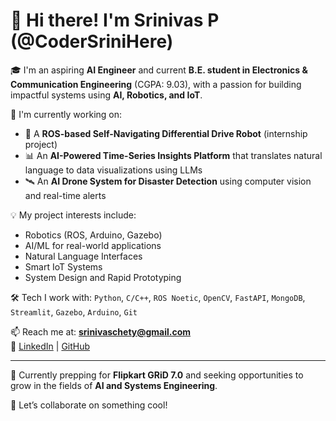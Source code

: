 # 👋 Hi there! I'm Srinivas P (@CoderSriniHere)

🎓 I'm an aspiring **AI Engineer** and current **B.E. student in Electronics & Communication Engineering** (CGPA: 9.03), with a passion for building impactful systems using **AI, Robotics, and IoT**.

🚀 I'm currently working on:
- 🤖 A **ROS-based Self-Navigating Differential Drive Robot** (internship project)
- 📊 An **AI-Powered Time-Series Insights Platform** that translates natural language to data visualizations using LLMs
- 🛰️ An **AI Drone System for Disaster Detection** using computer vision and real-time alerts

💡 My project interests include:
- Robotics (ROS, Arduino, Gazebo)
- AI/ML for real-world applications
- Natural Language Interfaces
- Smart IoT Systems
- System Design and Rapid Prototyping

🛠️ Tech I work with:
`Python`, `C/C++`, `ROS Noetic`, `OpenCV`, `FastAPI`, `MongoDB`, `Streamlit`, `Gazebo`, `Arduino`, `Git`

📫 Reach me at: **srinivaschety@gmail.com**  
🔗 [LinkedIn](https://www.linkedin.com/in/srinivasp159) | [GitHub](https://github.com/CoderSriniHere)

---

🌱 Currently prepping for **Flipkart GRiD 7.0** and seeking opportunities to grow in the fields of **AI and Systems Engineering**.

💬 Let’s collaborate on something cool!
